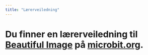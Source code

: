 ```yaml
---
title: "Lærerveiledning"
---
```


# Du finner en lærerveiledning til [Beautiful Image](https://www.microbit.co.uk/blocks/lessons/beautiful-image/activity) på [microbit.org](https://www.microbit.co.uk/blocks/lessons/beautiful-image).
